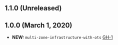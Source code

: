 ## 1.1.0 (Unreleased)
## 1.0.0 (March 1, 2020)

- **NEW:**  `multi-zone-infrastructure-with-ots` [GH-1]( https://github.com/terraform-alicloud-modules/terraform-alicloud-multi-zone-infrastructure-with-ots/pull/1)
